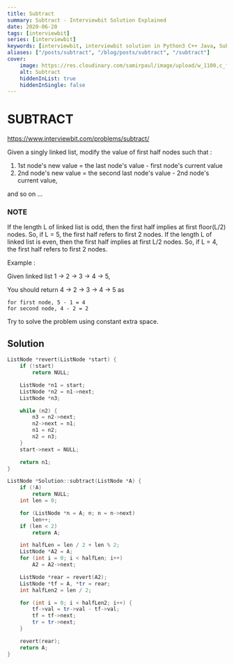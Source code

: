 ```yaml
---
title: Subtract
summary: Subtract - Interviewbit Solution Explained
date: 2020-06-20
tags: [interviewbit]
series: [interviewbit]
keywords: [interviewbit, interviewbit solution in Python3 C++ Java, Subtract solution]
aliases: ["/posts/subtract", "/blog/posts/subtract", "/subtract"]
cover:
    image: https://res.cloudinary.com/samirpaul/image/upload/w_1100,c_fit,co_rgb:FFFFFF,l_text:Arial_70_bold:Subtract - Solution Explained/problem-solving.webp
    alt: Subtract
    hiddenInList: true
    hiddenInSingle: false
---
```


# SUBTRACT

https://www.interviewbit.com/problems/subtract/

Given a singly linked list, modify the value of first half nodes such that :

1. 1st node's new value = the last node's value - first node's current value
2. 2nd node's new value = the second last node's value - 2nd node's current value,

and so on ...

### NOTE

If the length L of linked list is odd, then the first half implies at first floor(L/2) nodes. So, if L = 5, the first half refers to first 2 nodes.
If the length L of linked list is even, then the first half implies at first L/2 nodes. So, if L = 4, the first half refers to first 2 nodes.


Example :

Given linked list 1 -> 2 -> 3 -> 4 -> 5,

You should return 4 -> 2 -> 3 -> 4 -> 5
as
```
for first node, 5 - 1 = 4
for second node, 4 - 2 = 2
```
Try to solve the problem using constant extra space.

## Solution

```cpp
ListNode *revert(ListNode *start) {
    if (!start)
        return NULL;

    ListNode *n1 = start;
    ListNode *n2 = n1->next;
    ListNode *n3;

    while (n2) {
        n3 = n2->next;
        n2->next = n1;
        n1 = n2;
        n2 = n3;
    }
    start->next = NULL;

    return n1;
}

ListNode *Solution::subtract(ListNode *A) {
    if (!A)
        return NULL;
    int len = 0;

    for (ListNode *n = A; n; n = n->next)
        len++;
    if (len < 2)
        return A;

    int halfLen = len / 2 + len % 2;
    ListNode *A2 = A;
    for (int i = 0; i < halfLen; i++)
        A2 = A2->next;

    ListNode *rear = revert(A2);
    ListNode *tf = A, *tr = rear;
    int halfLen2 = len / 2;

    for (int i = 0; i < halfLen2; i++) {
        tf->val = tr->val - tf->val;
        tf = tf->next;
        tr = tr->next;
    }

    revert(rear);
    return A;
}
```
